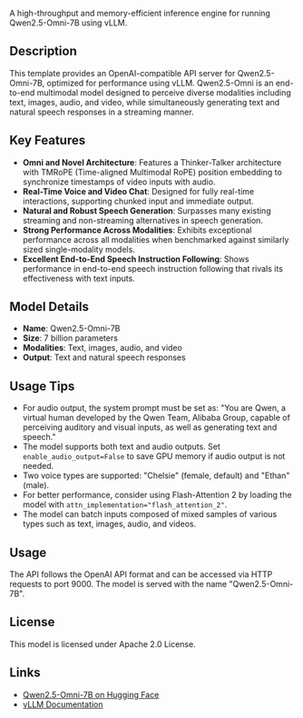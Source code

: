 A high-throughput and memory-efficient inference engine for running Qwen2.5-Omni-7B using vLLM.

## Description

This template provides an OpenAI-compatible API server for Qwen2.5-Omni-7B, optimized for performance using vLLM. Qwen2.5-Omni is an end-to-end multimodal model designed to perceive diverse modalities including text, images, audio, and video, while simultaneously generating text and natural speech responses in a streaming manner.

## Key Features

- **Omni and Novel Architecture**: Features a Thinker-Talker architecture with TMRoPE (Time-aligned Multimodal RoPE) position embedding to synchronize timestamps of video inputs with audio.
- **Real-Time Voice and Video Chat**: Designed for fully real-time interactions, supporting chunked input and immediate output.
- **Natural and Robust Speech Generation**: Surpasses many existing streaming and non-streaming alternatives in speech generation.
- **Strong Performance Across Modalities**: Exhibits exceptional performance across all modalities when benchmarked against similarly sized single-modality models.
- **Excellent End-to-End Speech Instruction Following**: Shows performance in end-to-end speech instruction following that rivals its effectiveness with text inputs.

## Model Details

- **Name**: Qwen2.5-Omni-7B
- **Size**: 7 billion parameters
- **Modalities**: Text, images, audio, and video
- **Output**: Text and natural speech responses

## Usage Tips

- For audio output, the system prompt must be set as: "You are Qwen, a virtual human developed by the Qwen Team, Alibaba Group, capable of perceiving auditory and visual inputs, as well as generating text and speech."
- The model supports both text and audio outputs. Set `enable_audio_output=False` to save GPU memory if audio output is not needed.
- Two voice types are supported: "Chelsie" (female, default) and "Ethan" (male).
- For better performance, consider using Flash-Attention 2 by loading the model with `attn_implementation="flash_attention_2"`.
- The model can batch inputs composed of mixed samples of various types such as text, images, audio, and videos.

## Usage

The API follows the OpenAI API format and can be accessed via HTTP requests to port 9000. The model is served with the name "Qwen2.5-Omni-7B".

## License

This model is licensed under Apache 2.0 License.

## Links

- [Qwen2.5-Omni-7B on Hugging Face](https://huggingface.co/Qwen/Qwen2.5-Omni-7B)
- [vLLM Documentation](https://github.com/vllm-project/vllm) 